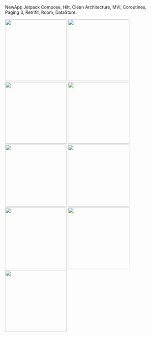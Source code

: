  N e w A p p 
Jetpack Compose, Hilt, Clean Architecture, MVI, Coroutines, Paging 3, Retrifit, Room, DataStore.

<img src="https://github.com/MelnikovAleksandr/News_App/assets/83123472/e7dd0aeb-35f5-4f8b-b2b8-7867a89da254.png" width="200"> 
<img src="https://github.com/MelnikovAleksandr/News_App/assets/83123472/4766863a-b11b-4d58-9d6e-6cf7e4d771da.png" width="200"> 
<img src="https://github.com/MelnikovAleksandr/News_App/assets/83123472/7eda51e3-a41e-4e72-b2bf-3c9d55c6f21f.png" width="200"> 
<img src="https://github.com/MelnikovAleksandr/News_App/assets/83123472/b45c2529-7ac5-4d19-bc9b-e139051536cb.png" width="200"> 
<img src="https://github.com/MelnikovAleksandr/News_App/assets/83123472/02d35485-9592-4bce-8452-2b21e04e4270.png" width="200"> 
<img src="https://github.com/MelnikovAleksandr/News_App/assets/83123472/2b9fab46-a31d-4cfd-a53c-3fbd709920ce.png" width="200"> 
<img src="https://github.com/MelnikovAleksandr/News_App/assets/83123472/85b2de62-ddd6-41ba-9f65-4cc5879223c7.png" width="200"> 
<img src="https://github.com/MelnikovAleksandr/News_App/assets/83123472/8bd638c5-3ac7-4991-9d1c-ede8cfa4249c.png" width="200"> 
<img src="https://github.com/MelnikovAleksandr/News_App/assets/83123472/c85ec488-a98e-453b-be55-5f10865c7f9d.png" width="200"> 
 
 
